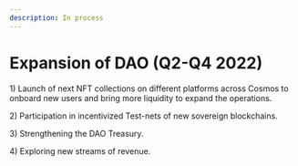 ```yaml
---
description: In process
---
```


# Expansion of DAO (Q2-Q4 2022)

1\)    Launch of next NFT collections on different platforms across Cosmos to onboard new users and bring more liquidity to expand the operations.

2\)    Participation in incentivized Test-nets of new sovereign blockchains.

3\)    Strengthening the DAO Treasury.

4\)    Exploring new streams of revenue.

